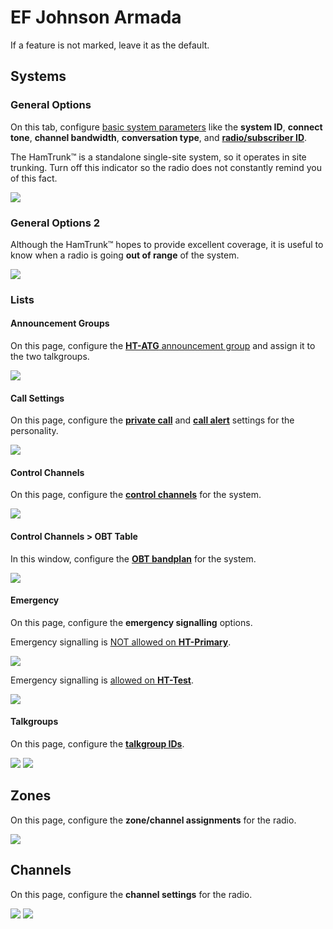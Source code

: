 # EF Johnson Armada

If a feature is not marked, leave it as the default.

## Systems

### General Options

On this tab, configure [basic system parameters](../README.md#general-system-info) like the **system ID**, **connect tone**, **channel bandwidth**, **conversation type**, and [**radio/subscriber ID**](../README.md#unit--radio--subscriber-id).

The HamTrunk™ is a standalone single-site system, so it operates in site trunking. Turn off this indicator so the radio does not constantly remind you of this fact.

![](../images/armada/general.png)

### General Options 2

Although the HamTrunk™ hopes to provide excellent coverage, it is useful to know when a radio is going **out of range** of the system.

![](../images/armada/general2.png)

### Lists

#### Announcement Groups

On this page, configure the [**HT-ATG** announcement group](../README.md#ht-atg) and assign it to the two talkgroups.

![](../images/armada/lists/announcement-groups.png)

#### Call Settings

On this page, configure the [**private call**](../README.md#private-calls) and [**call alert**](../README.md#call-alerts) settings for the personality.

![](../images/armada/lists/call-settings.png)

#### Control Channels

On this page, configure the [**control channels**](../README.md#control-channels) for the system.

![](../images/armada/lists/control-channels.png)

#### Control Channels > OBT Table

In this window, configure the [**OBT bandplan**](../README.md#obt-bandplan) for the system.

![](../images/armada/lists/obt-table.png)

#### Emergency

On this page, configure the **emergency signalling** options.

Emergency signalling is [NOT allowed on **HT-Primary**](../README.md#ht-primary).

![](../images/armada/lists/emergency-1.png)

Emergency signalling is [allowed on **HT-Test**](../README.md#ht-test).

![](../images/armada/lists/emergency-2.png)

#### Talkgroups

On this page, configure the [**talkgroup IDs**](../README.md#talkgroups).

![](../images/armada/lists/talkgroups-1.png)
![](../images/armada/lists/talkgroups-2.png)

## Zones

On this page, configure the **zone/channel assignments** for the radio.

![](../images/armada/zones/zones.png)

## Channels

On this page, configure the **channel settings** for the radio.

![](../images/armada/channels/channel-options-1.png)
![](../images/armada/channels/channel-options-2.png)
